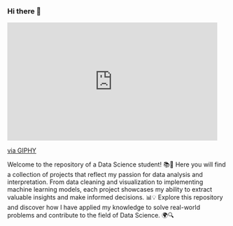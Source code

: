 ### Hi there 👋

<iframe src="https://giphy.com/embed/5r5J4JD9miis" width="480" height="270" frameBorder="0" class="giphy-embed" allowFullScreen></iframe><p><a href="https://giphy.com/gifs/cat-day-office-5r5J4JD9miis">via GIPHY</a></p>

Welcome to the repository of a Data Science student! 📚🔬 Here you will find a collection of projects that reflect my passion for data analysis and interpretation. From data cleaning and visualization to implementing machine learning models, each project showcases my ability to extract valuable insights and make informed decisions. 📊💡 Explore this repository and discover how I have applied my knowledge to solve real-world problems and contribute to the field of Data Science. 🌍🔍
<!--
**JulietaStorino/JulietaStorino** is a ✨ _special_ ✨ repository because its `README.md` (this file) appears on your GitHub profile.

Here are some ideas to get you started:

- 🔭 I’m currently working on ...
- 🌱 I’m currently learning ...
- 👯 I’m looking to collaborate on ...
- 🤔 I’m looking for help with ...
- 💬 Ask me about ...
- 📫 How to reach me: ...
- 😄 Pronouns: ...
- ⚡ Fun fact: ...
-->
